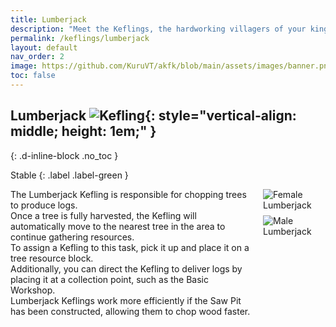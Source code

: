 ```yaml
---
title: Lumberjack
description: "Meet the Keflings, the hardworking villagers of your kingdom in A Kingdom for Keflings. These cheerful characters are eager to follow your lead and assist with building, gathering resources, and more."
permalink: /keflings/lumberjack
layout: default
nav_order: 2
image: https://github.com/KuruVT/akfk/blob/main/assets/images/banner.png?raw=true
toc: false
---
```


##  Lumberjack ![Kefling](https://github.com/KuruVT/akfk/blob/main/assets/images/keflings/lumberjack_icon.png?raw=true){: style="vertical-align: middle; height: 1em;" }
{: .d-inline-block .no_toc }

Stable
{: .label .label-green }

<div style="display: flex; align-items: flex-start; gap: 1rem;">
  <div style="flex: 1;">
    The Lumberjack Kefling is responsible for chopping trees to produce logs.<br>Once a tree is fully harvested, the Kefling will automatically move to the nearest tree in the area to continue gathering resources.<br>To assign a Kefling to this task, pick it up and place it on a tree resource block.<br>Additionally, you can direct the Kefling to deliver logs by placing it at a collection point, such as the Basic Workshop.<br>Lumberjack Keflings work more efficiently if the Saw Pit has been constructed, allowing them to chop wood faster.
  </div>
  <div style="display: flex; flex-direction: column; gap: 0.5rem;">
    <img src="https://github.com/KuruVT/akfk/blob/main/assets/images/keflings/female_lumberjack.png?raw=true" alt="Female Lumberjack" style="max-width: 100px; height: auto;">
    <img src="https://github.com/KuruVT/akfk/blob/main/assets/images/keflings/male_lumberjack.png?raw=true" alt="Male Lumberjack" style="max-width: 100px; height: auto;">
  </div>
</div>


